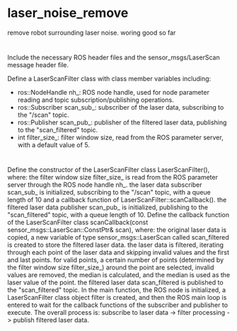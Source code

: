 # laser_noise_remove
remove robot surrounding laser noise. woring good so far 
#
Include the necessary ROS header files and the sensor_msgs/LaserScan message header file.

Define a LaserScanFilter class with class member variables including:

- ros::NodeHandle nh_: ROS node handle, used for node parameter reading and topic subscription/publishing operations.
- ros::Subscriber scan_sub_: subscriber of the laser data, subscribing to the "/scan" topic.
- ros::Publisher scan_pub_: publisher of the filtered laser data, publishing to the "scan_filtered" topic.
- int filter_size_: filter window size, read from the ROS parameter server, with a default value of 5.
#
#
Define the constructor of the LaserScanFilter class LaserScanFilter(), where:
the filter window size filter_size_ is read from the ROS parameter server through the ROS node handle nh_.
the laser data subscriber scan_sub_ is initialized, subscribing to the "/scan" topic, with a queue length of 10 and a callback function of LaserScanFilter::scanCallback().
the filtered laser data publisher scan_pub_ is initialized, publishing to the "scan_filtered" topic, with a queue length of 10.
Define the callback function of the LaserScanFilter class scanCallback(const sensor_msgs::LaserScan::ConstPtr& scan), where:
the original laser data is copied, a new variable of type sensor_msgs::LaserScan called scan_filtered is created to store the filtered laser data.
the laser data is filtered, iterating through each point of the laser data and skipping invalid values and the first and last points.
for valid points, a certain number of points (determined by the filter window size filter_size_) around the point are selected, invalid values are removed, the median is calculated, and the median is used as the laser value of the point.
the filtered laser data scan_filtered is published to the "scan_filtered" topic.
In the main function, the ROS node is initialized, a LaserScanFilter class object filter is created, and then the ROS main loop is entered to wait for the callback functions of the subscriber and publisher to execute.
The overall process is: subscribe to laser data -> filter processing -> publish filtered laser data.
